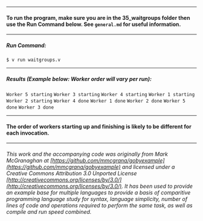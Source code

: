 ______________________________________________________________________________
#### To run the program, make sure you are in the 35_waitgroups folder then use the Run Command below. See `general.md` for useful information.
_______________________________________________________________________________
##### Run Command:

`$ v run waitgroups.v`

_______________________________________________________________________________
##### Results (Example below: Worker order will vary per run):

`Worker 5 starting`
`Worker 3 starting`
`Worker 4 starting`
`Worker 1 starting`
`Worker 2 starting`
`Worker 4 done`
`Worker 1 done`
`Worker 2 done`
`Worker 5 done`
`Worker 3 done`
_______________________________________________________________________________
#### The order of workers starting up and finishing is likely to be different for each invocation.
___

###### This work and the accompanying code was originally from Mark McGranaghan at [https://github.com/mmcgrana/gobyexample](https://github.com/mmcgrana/gobyexample) and licensed under a Creative Commons Attribution 3.0 Unported License [http://creativecommons.org/licenses/by/3.0/](http://creativecommons.org/licenses/by/3.0/). It has been used to provide an example base for multiple languages to provide a basis of comparitive programming language study for syntax, language simplicity, number of lines of code and operations required to perform the same task, as well as compile and run speed combined.
